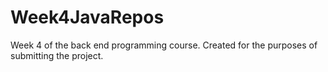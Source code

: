 # Week4JavaRepos
Week 4 of the back end programming course. Created for the purposes of submitting the project.
